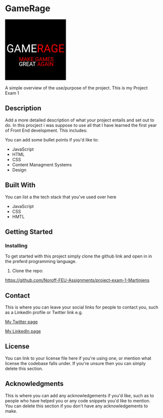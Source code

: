 # GameRage

<img class="logoimg" src="images/My project-1(5).jpg"/>

A simple overview of the use/purpose of the project.
This is my Project Exam 1

## Description

Add a more detailed description of what your project entails and set out to do.
In this procject i was suppose to use all that I have learned the first year of Front End development.
This includes:

You can add some bullet points if you'd like to:

- JavaScript
- HTML
- CSS
- Content Managment Systems
- Design

## Built With

You can list a the tech stack that you've used over here

- JavaScript
- CSS
- HMTL

## Getting Started

### Installing

To get started with this project simply clone the github link and open in in the preferd programming language.

1. Clone the repo:

https://github.com/Noroff-FEU-Assignments/project-exam-1-Martinjens

## Contact

This is where you can leave your social links for people to contact you, such as a LinkedIn profile or Twitter link e.g.

[My Twitter page](www.twitter.com)

[My LinkedIn page](www.linkedin.com)

## License

You can link to your license file here if you're using one, or mention what license the codebase falls under. If you're unsure then you can simply delete this section.

## Acknowledgments

This is where you can add any acknowledgements if you'd like, such as to people who have helped you or any code snippets you'd like to mention. You can delete this section if you don't have any acknowledgements to make.
